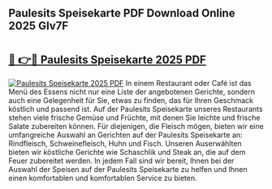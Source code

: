 ## Paulesits Speisekarte PDF Download Online 2025 GIv7F

# <h2><a href="http://gcdtc0.nevu.top/?p=Paulesits+Speisekarte">🔗 👉🔴 Paulesits Speisekarte 2025 PDF</a></h2>

[![Paulesits Speisekarte 2025 PDF](https://i.imgur.com/dBaPXMq.png)](http://gcdtc0.nevu.top/?p=Paulesits+Speisekarte)
In einem Restaurant oder Café ist das Menü des Essens nicht nur eine Liste der angebotenen Gerichte, sondern auch eine Gelegenheit für Sie, etwas zu finden, das für Ihren Geschmack köstlich und passend ist. Auf der Paulesits Speisekarte unseres Restaurants stehen viele frische Gemüse und Früchte, mit denen Sie leichte und frische Salate zubereiten können. Für diejenigen, die Fleisch mögen, bieten wir eine umfangreiche Auswahl an Gerichten auf der Paulesits Speisekarte an: Rindfleisch, Schweinefleisch, Huhn und Fisch. Unseren Auserwählten bieten wir köstliche Gerichte wie Schaschlik und Steak an, die auf dem Feuer zubereitet werden. In jedem Fall sind wir bereit, Ihnen bei der Auswahl der Speisen auf der Paulesits Speisekarte zu helfen und Ihnen einen komfortablen und komfortablen Service zu bieten.
